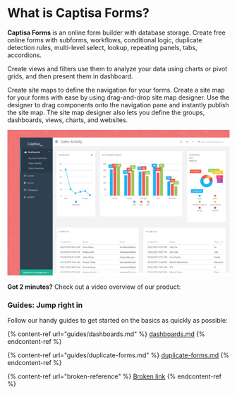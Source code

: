 # What is Captisa Forms?

**Captisa Forms** is an online form builder with database storage. Create free online forms with subforms, workflows, conditional logic, duplicate detection rules, multi-level select, lookup, repeating panels, tabs, accordions.&#x20;

Create views and filters use them to analyze your data using charts or pivot grids, and then present them in dashboard.

Create site maps to define the navigation for your forms. Create a site map for your forms with ease by using drag-and-drop site map designer. Use the designer to drag components onto the navigation pane and instantly publish the site map.  The site map designer also lets you define the groups, dashboards, views, charts, and websites.

![](<.gitbook/assets/Captisa Forms.png>)

**Got 2 minutes?** Check out a video overview of our product:

### Guides: Jump right in

Follow our handy guides to get started on the basics as quickly as possible:

{% content-ref url="guides/dashboards.md" %}
[dashboards.md](guides/dashboards.md)
{% endcontent-ref %}

{% content-ref url="guides/duplicate-forms.md" %}
[duplicate-forms.md](guides/duplicate-forms.md)
{% endcontent-ref %}

{% content-ref url="broken-reference" %}
[Broken link](broken-reference)
{% endcontent-ref %}
